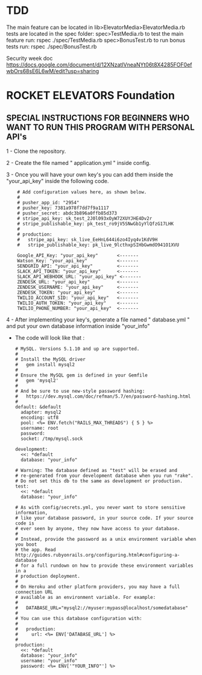# TDD 
The main feature can be located in lib>ElevatorMedia>ElevatorMedia.rb
tests are located in the spec folder:
spec>TestMedia.rb to test the main feature run: rspec ./spec/TestMedia.rb 
spec>BonusTest.rb to run bonus tests run: rspec ./spec/BonusTest.rb




Security week doc 
https://docs.google.com/document/d/12XNzatIVneaNYt06t8X4285FOF0efwbOrs68sE6L6wM/edit?usp=sharing








# ROCKET ELEVATORS Foundation







  ## SPECIAL INSTRUCTIONS FOR BEGINNERS WHO WANT TO RUN THIS PROGRAM WITH PERSONAL API's

  1 - Clone the repository.

  2 - Create the file named " application.yml " inside config.

  3 - Once you will have your own key's you can add them inside the "your_api_key" inside the following code.


        # Add configuration values here, as shown below.
        #
        # pusher_app_id: "2954"
        # pusher_key: 7381a978f7dd7f9a1117
        # pusher_secret: abdc3b896a0ffb85d373
        # stripe_api_key: sk_test_2J0l093xOyW72XUYJHE4Dv2r
        # stripe_publishable_key: pk_test_ro9jV5SNwGb1yYlQfzG17LHK
        #
        # production:
        #   stripe_api_key: sk_live_EeHnL644i6zo4Iyq4v1KdV9H
        #   stripe_publishable_key: pk_live_9lcthxpSIHbGwmdO941O1XVU

        Google_API_Key: "your_api_key"       <-------
        Watson_Key: "your_api_key"           <-------
        SENDGRID_API: "your_api_key"         <-------
        SLACK_API_TOKEN: "your_api_key"      <-------
        SLACK_API_WEBHOOK_URL: "your_api_key" <-------
        ZENDESK_URL: "your_api_key"          <-------
        ZENDESK_USERNAME: "your_api_key"     <-------
        ZENDESK_TOKEN: "your_api_key"        <-------
        TWILIO_ACCOUNT_SID: "your_api_key"   <-------
        TWILIO_AUTH_TOKEN: "your_api_key"    <-------
        TWILIO_PHONE_NUMBER: "your_api_key"  <-------


  4 - After implementing your key's, generate a file named " database.yml " and put your own database information inside "your_info"

  - The code will look like that : 

        # MySQL. Versions 5.1.10 and up are supported.
        #
        # Install the MySQL driver
        #   gem install mysql2
        #
        # Ensure the MySQL gem is defined in your Gemfile
        #   gem 'mysql2'
        #
        # And be sure to use new-style password hashing:
        #   https://dev.mysql.com/doc/refman/5.7/en/password-hashing.html
        #
        default: &default
          adapter: mysql2
          encoding: utf8
          pool: <%= ENV.fetch("RAILS_MAX_THREADS") { 5 } %>
          username: root
          password:
          socket: /tmp/mysql.sock

        development:
          <<: *default
          database: "your_info"

        # Warning: The database defined as "test" will be erased and
        # re-generated from your development database when you run "rake".
        # Do not set this db to the same as development or production.
        test:
          <<: *default
          database: "your_info"

        # As with config/secrets.yml, you never want to store sensitive information,
        # like your database password, in your source code. If your source code is
        # ever seen by anyone, they now have access to your database.
        #
        # Instead, provide the password as a unix environment variable when you boot
        # the app. Read http://guides.rubyonrails.org/configuring.html#configuring-a-database
        # for a full rundown on how to provide these environment variables in a
        # production deployment.
        #
        # On Heroku and other platform providers, you may have a full connection URL
        # available as an environment variable. For example:
        #
        #   DATABASE_URL="mysql2://myuser:mypass@localhost/somedatabase"
        #
        # You can use this database configuration with:
        #
        #   production:
        #     url: <%= ENV['DATABASE_URL'] %>
        #
        production:
          <<: *default
          database: "your_info"
          username: "your_info"
          password: <%= ENV['"YOUR_INFO"'] %>

  
